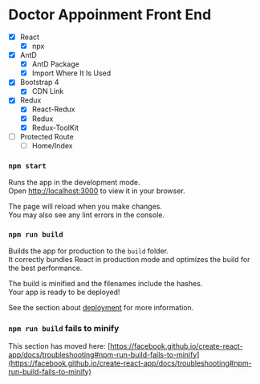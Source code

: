 # Doctor Appoinment Front End

- [x] React
    - [x] npx
- [x] AntD
    - [x] AntD Package
    - [x] Import Where It Is Used
- [x] Bootstrap 4
    - [x] CDN Link
- [x] Redux
    - [x] React-Redux
    - [x] Redux
    - [x] Redux-ToolKit
- [ ] Protected Route
    - [ ] Home/Index

### `npm start`

Runs the app in the development mode.\
Open [http://localhost:3000](http://localhost:3000) to view it in your browser.

The page will reload when you make changes.\
You may also see any lint errors in the console.


### `npm run build`

Builds the app for production to the `build` folder.\
It correctly bundles React in production mode and optimizes the build for the best performance.

The build is minified and the filenames include the hashes.\
Your app is ready to be deployed!

See the section about [deployment](https://facebook.github.io/create-react-app/docs/deployment) for more information.


### `npm run build` fails to minify

This section has moved here: [https://facebook.github.io/create-react-app/docs/troubleshooting#npm-run-build-fails-to-minify](https://facebook.github.io/create-react-app/docs/troubleshooting#npm-run-build-fails-to-minify)

